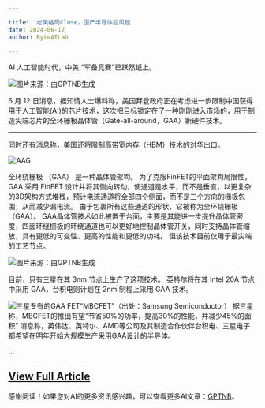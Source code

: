 ```yaml
---

title: '老美格局Close，国产半导体迎风起'
date: 2024-06-17
author: ByteAILab

---
```


AI 人工智能时代，中美 “军备竞赛”已跃然纸上。

![图片来源：由GPTNB生成](http://www.jesonc.com/upload/3B33CB85B496C0CB6FBA4C2BD79320AD/1718327400882/Fu3TPZtJHy5w1PbzAjUzodRCo706.jpg)

6 月 12 日消息，据知情人士爆料称，美国拜登政府正在考虑进一步限制中国获得用于人工智能(AI)的芯片技术，这次把目标锁定在了一种刚刚进入市场的，用于制造尖端芯片的全环栅极晶体管（Gate-all-around，GAA）新硬件技术。

---

同时还有消息称，美国还将限制高带宽内存（HBM）技术的对华出口。

![AAG](http://www.jesonc.com/FqInsLmlqjlAwv0Xs8sapQ4lT4CE)

全环绕栅极 （GAA） 是一种晶体管架构。
为了克服FinFET的平面架构局限性，GAA 采用 FinFET 设计并将其侧向转动，使通道是水平，而不是垂直，以更复杂的3D架构方式堆栈，预计电流通道将全部四个侧面，而不是三个方向的栅极包围，从而减少漏电流。
由于包裹所有这些通道的形状，它被称为全环绕栅极（GAA）。
GAA晶体管技术如此被置于台面，主要是其能进一步提升晶体管密度，四面环绕栅极的环绕通道也可以更好地控制晶体管开关，同时支持晶体管缩放，具有更低的可变性、更高的性能和更低的功耗。
但该技术目前仅用于最尖端的工艺节点。

![图片来源：由GPTNB生成](http://www.jesonc.com/Fgz_1onlx6Br-JjS4xPYgaGfVTDU)

目前，只有三星在其 3nm 节点上生产了这项技术。
英特尔将在其 Intel 20A 节点中采用 GAA，台积电则计划在 2nm 制程上采用 GAA 技术。

![三星专有的GAA FET“MBCFET”（出处：Samsung Semiconductor）](http://www.jesonc.com/FkeOno9GOD4xpJtvac1gjY5FrSF3)
据三星称，MBCFET的推出有望“节省50%的功率，提高30%的性能，并减少45%的面积”
消息称，英伟达、英特尔、AMD等公司及其制造合作伙伴台积电、三星电子都希望在明年开始大规模生产采用GAA设计的半导体。

...

[View Full Article](https://www.aixinzhijie.com/article/6846034)
---
感谢阅读！如果您对AI的更多资讯感兴趣，可以查看更多AI文章：[GPTNB](https://gptnb.com)。